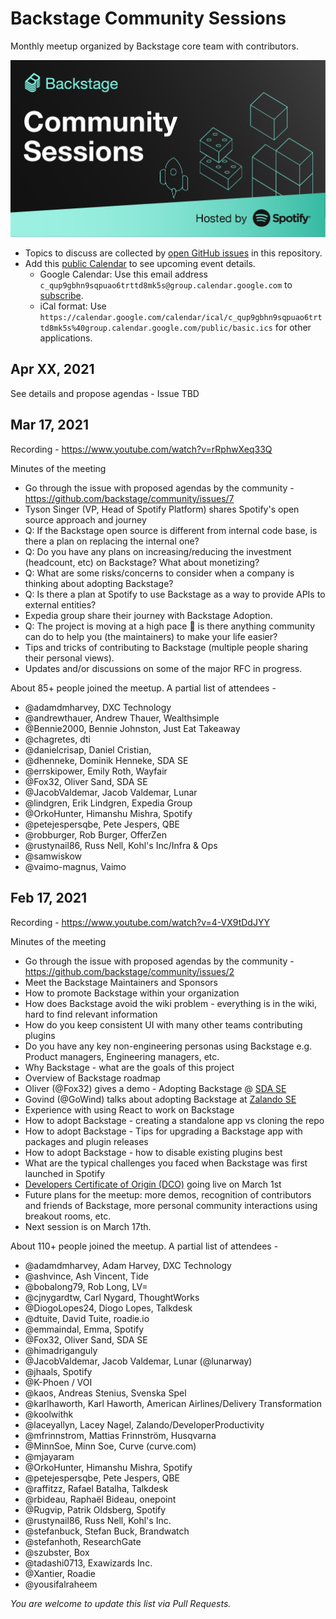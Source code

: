 # Backstage Community Sessions

Monthly meetup organized by Backstage core team with contributors.

![Poster](/backstage-community-sessions/assets/Backstage%20Community%20Sessions.png)

- Topics to discuss are collected by [open GitHub issues](https://github.com/backstage/community/issues?q=is%3Aissue+is%3Aopen+sort%3Aupdated-desc) in this repository.
- Add this [public Calendar](https://calendar.google.com/calendar/embed?src=c_qup9gbhn9sqpuao6trttd8mk5s@group.calendar.google.com) to see upcoming event details.
  - Google Calendar: Use this email address `c_qup9gbhn9sqpuao6trttd8mk5s@group.calendar.google.com` to [subscribe](https://support.google.com/calendar/answer/37100?co=GENIE.Platform%3DDesktop&hl=en#zippy=%2Cadd-using-an-email-address).
  - iCal format: Use `https://calendar.google.com/calendar/ical/c_qup9gbhn9sqpuao6trttd8mk5s%40group.calendar.google.com/public/basic.ics` for other applications.

## Apr XX, 2021

See details and propose agendas - Issue TBD

## Mar 17, 2021

Recording - https://www.youtube.com/watch?v=rRphwXeq33Q

Minutes of the meeting

- Go through the issue with proposed agendas by the community - https://github.com/backstage/community/issues/7
- Tyson Singer (VP, Head of Spotify Platform) shares Spotify's open source approach and journey
- Q: If the Backstage open source is different from internal code base, is there a plan on replacing the internal one?
- Q: Do you have any plans on increasing/reducing the investment (headcount, etc) on Backstage? What about monetizing?
- Q: What are some risks/concerns to consider when a company is thinking about adopting Backstage?
- Q: Is there a plan at Spotify to use Backstage as a way to provide APIs to external entities?
- Expedia group share their journey with Backstage Adoption.
- Q: The project is moving at a high pace 🚀 is there anything community can do to help you (the maintainers) to make your life easier?
- Tips and tricks of contributing to Backstage (multiple people sharing their personal views).
- Updates and/or discussions on some of the major RFC in progress.

About 85+ people joined the meetup. A partial list of attendees -

- @adamdmharvey, DXC Technology
- @andrewthauer, Andrew Thauer, Wealthsimple
- @Bennie2000, Bennie Johnston, Just Eat Takeaway
- @chagretes, dti
- @danielcrisap, Daniel Cristian,
- @dhenneke, Dominik Henneke, SDA SE
- @errskipower, Emily Roth, Wayfair
- @Fox32, Oliver Sand, SDA SE
- @JacobValdemar, Jacob Valdemar, Lunar
- @lindgren, Erik Lindgren, Expedia Group
- @OrkoHunter, Himanshu Mishra, Spotify
- @petejespersqbe, Pete Jespers, QBE
- @robburger, Rob Burger, OfferZen
- @rustynail86, Russ Nell, Kohl's Inc/Infra & Ops
- @samwiskow
- @vaimo-magnus, Vaimo

## Feb 17, 2021

Recording - https://www.youtube.com/watch?v=4-VX9tDdJYY

Minutes of the meeting

- Go through the issue with proposed agendas by the community - https://github.com/backstage/community/issues/2
- Meet the Backstage Maintainers and Sponsors
- How to promote Backstage within your organization
- How does Backstage avoid the wiki problem - everything is in the wiki, hard to find relevant information
- How do you keep consistent UI with many other teams contributing plugins
- Do you have any key non-engineering personas using Backstage e.g. Product managers, Engineering managers, etc.
- Why Backstage - what are the goals of this project
- Overview of Backstage roadmap
- Oliver (@Fox32) gives a demo - Adopting Backstage @ [SDA SE](https://github.com/SDA-SE)
- Govind (@GoWind) talks about adopting Backstage at [Zalando SE](https://github.com/zalando)
- Experience with using React to work on Backstage
- How to adopt Backstage - creating a standalone app vs cloning the repo
- How to adopt Backstage - Tips for upgrading a Backstage app with packages and plugin releases
- How to adopt Backstage - how to disable existing plugins best
- What are the typical challenges you faced when Backstage was first launched in Spotify
- [Developers Certificate of Origin (DCO)](https://github.com/backstage/backstage/pull/4513) going live on March 1st
- Future plans for the meetup: more demos, recognition of contributors and friends of Backstage, more personal community interactions using breakout rooms, etc.
- Next session is on March 17th.

About 110+ people joined the meetup. A partial list of attendees -

- @adamdmharvey, Adam Harvey, DXC Technology
- @ashvince, Ash Vincent, Tide
- @bobalong79, Rob Long, LV=
- @cjnygardtw, Carl Nygard, ThoughtWorks
- @DiogoLopes24, Diogo Lopes, Talkdesk
- @dtuite, David Tuite, roadie.io
- @emmaindal, Emma, Spotify
- @Fox32, Oliver Sand, SDA SE
- @himadriganguly
- @JacobValdemar, Jacob Valdemar, Lunar (@lunarway)
- @jhaals, Spotify
- @K-Phoen / VOI
- @kaos, Andreas Stenius, Svenska Spel
- @karlhaworth, Karl Haworth, American Airlines/Delivery Transformation
- @koolwithk
- @laceyallyn, Lacey Nagel, Zalando/DeveloperProductivity
- @mfrinnstrom, Mattias Frinnström, Husqvarna
- @MinnSoe, Minn Soe, Curve (curve.com)
- @mjayaram
- @OrkoHunter, Himanshu Mishra, Spotify
- @petejespersqbe, Pete Jespers, QBE
- @raffitzz, Rafael Batalha, Talkdesk
- @rbideau, Raphaël Bideau, onepoint
- @Rugvip, Patrik Oldsberg, Spotify
- @rustynail86, Russ Nell, Kohl's Inc.
- @stefanbuck, Stefan Buck, Brandwatch
- @stefanhoth, ResearchGate
- @szubster, Box
- @tadashi0713, Exawizards Inc.
- @Xantier, Roadie
- @yousifalraheem

_You are welcome to update this list via Pull Requests._
